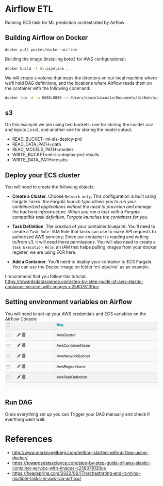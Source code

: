 # Airflow ETL
Running ECS task for ML prediction orchestrated by Airflow

## Building Airflow on Docker
```bash
docker pull puckel/docker-airflow
```

Building the image (installing *boto3* for AWS configurations):

```bash 
docker build -t ml-pipeline .
```

We will create a volume that maps the directory on our local machine where we’ll hold DAG definitions, and the locations where Airflow reads them on the container with the following command:

```bash
docker run -d -p 8080:8080 -v /Users/danieldacosta/Documents/GitHub/airflow-etl/dags:/usr/local/airflow/dags ml-pipeline
```

## s3
On this example we are using two buckets: one for storing the moldel .sav and inputs (.csv), and another one for storing the model output.

- READ_BUCKET=ml-sls-deploy-prd
- READ_DATA_PATH=data
- READ_MODELS_PATH=models
- WRITE_BUCKET=ml-sls-deploy-prd-results
- WRITE_DATA_PATH=results

## Deploy your ECS cluster
You will need to create the following objects:

- **Create a Cluster**. Choose `Network only`. This configuration is built using Fargate Tasks: *the Fargate launch type allows you to run your containerized applications without the need to provision and manage the backend infrastructure. When you run a task with a Fargate-compatible task definition, Fargate launches the containers for you.*

- **Task Definition**. The creation of your container blueprint. You'll need to create a `Task Role`: IAM Role that tasks can use to make API requests to authorized AWS services; Since our container is reading and writing to/from s3, it will need these permissions. You will also need to create a `Task Execution Role`: an IAM that helps pulling images from your docker register, we are using ECR here.

- **Add a Container**. You'll need to deploy your container to ECS Fargate. You can use the Docker image on folder 'ml-pipeline' as an example.

I recommend that you follow this tutorial: https://towardsdatascience.com/step-by-step-guide-of-aws-elastic-container-service-with-images-c258078130ce. 

## Setting environment variables on Airflow
You will need to set up your AWS credentials and ECS variables on the Airflow Console
![Airflow_varibales](Images/Airflow_Variables.png)

## Run DAG
Once everything set up you can Trigger your DAG manually and check if everthing went well.

# References

- http://www.marknagelberg.com/getting-started-with-airflow-using-docker/
- https://towardsdatascience.com/step-by-step-guide-of-aws-elastic-container-service-with-images-c258078130ce
- https://headspring.com/2020/06/17/orchestrating-and-running-multiple-tasks-in-aws-via-airflow/
